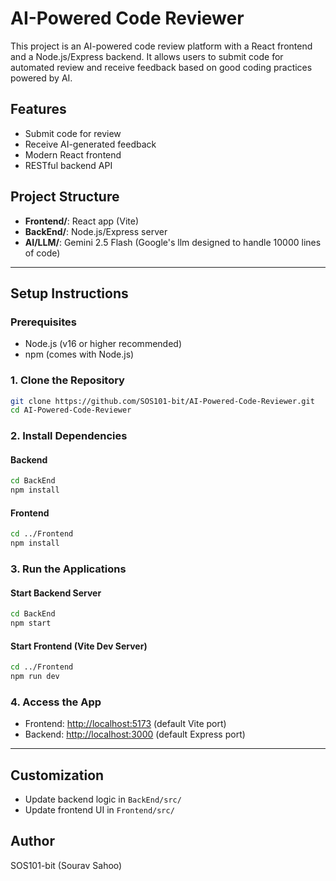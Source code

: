 # AI-Powered Code Reviewer

This project is an AI-powered code review platform with a React frontend and a Node.js/Express backend. It allows users to submit code for automated review and receive feedback based on good coding practices powered by AI.

## Features
- Submit code for review
- Receive AI-generated feedback
- Modern React frontend
- RESTful backend API

## Project Structure
- **Frontend/**: React app (Vite)
- **BackEnd/**: Node.js/Express server
- **AI/LLM/**: Gemini 2.5 Flash (Google's llm designed to handle 10000 lines of code)

---

## Setup Instructions

### Prerequisites
- Node.js (v16 or higher recommended)
- npm (comes with Node.js)

### 1. Clone the Repository
```sh
git clone https://github.com/SOS101-bit/AI-Powered-Code-Reviewer.git
cd AI-Powered-Code-Reviewer
```

### 2. Install Dependencies
#### Backend
```sh
cd BackEnd
npm install
```
#### Frontend
```sh
cd ../Frontend
npm install
```

### 3. Run the Applications
#### Start Backend Server
```sh
cd BackEnd
npm start
```
#### Start Frontend (Vite Dev Server)
```sh
cd ../Frontend
npm run dev
```

### 4. Access the App
- Frontend: [http://localhost:5173](http://localhost:5173) (default Vite port)
- Backend: [http://localhost:3000](http://localhost:3000) (default Express port)

---

## Customization
- Update backend logic in `BackEnd/src/`
- Update frontend UI in `Frontend/src/`

## Author
SOS101-bit (Sourav Sahoo)
